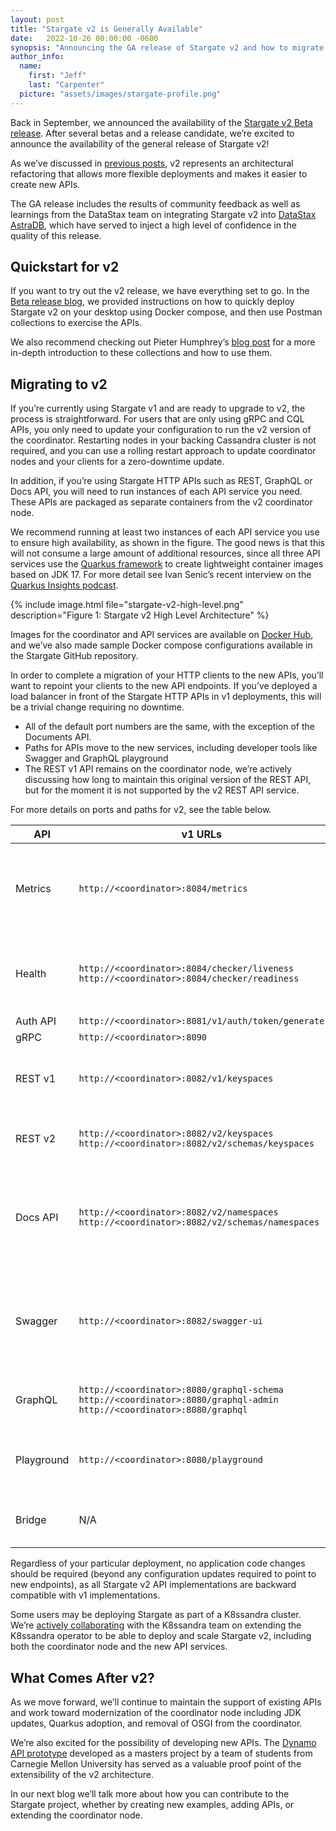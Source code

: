 ```yaml
---
layout: post
title: "Stargate v2 is Generally Available"
date:   2022-10-26 00:00:00 -0600
synopsis: "Announcing the GA release of Stargate v2 and how to migrate from v1 to v2"
author_info:
  name:
    first: "Jeff"
    last: "Carpenter"
  picture: "assets/images/stargate-profile.png"
---
```


Back in September, we announced the availability of the [Stargate v2 Beta release](https://stargate.io/2022/09/11/stargate-v2-beta.html). After several betas and a release candidate, we’re excited to announce the availability of the general release of Stargate v2!

As we’ve discussed in [previous posts](https://stargate.io/2021/11/02/announcing-stargate-v2.html), v2 represents an architectural refactoring that allows more flexible deployments and makes it easier to create new APIs.

The GA release includes the results of community feedback as well as learnings from the DataStax team on integrating Stargate v2 into [DataStax AstraDB](https://astra.datastax.com), which have served to inject a high level of confidence in the quality of this release.

## Quickstart for v2

If you want to try out the v2 release, we have everything set to go. In the [Beta release blog](https://stargate.io/2022/09/11/stargate-v2-beta.html), we provided instructions on how to quickly deploy Stargate v2 on your desktop using Docker compose, and then use Postman collections to exercise the APIs.

We also recommend checking out Pieter Humphrey’s [blog post](https://medium.com/building-the-open-data-stack/stargate-brings-apache-cassandra-to-the-postman-api-network-a18d973714b) for a more in-depth introduction to these collections and how to use them.

## Migrating to v2

If you’re currently using Stargate v1 and are ready to upgrade to v2, the process is straightforward. For users that are only using gRPC and CQL APIs, you only need to update your configuration to run the v2 version of the coordinator. Restarting nodes in your backing Cassandra cluster is not required, and you can use a rolling restart approach to update coordinator nodes and your clients for a zero-downtime update.

In addition, if you’re using Stargate HTTP APIs such as REST, GraphQL or Docs API, you will need to run instances of each API service you need. These APIs are packaged as separate containers from the v2 coordinator node.

We recommend running at least two instances of each API service you use to ensure high availability, as shown in the figure. The good news is that this will not consume a large amount of additional resources, since all three API services use the [Quarkus framework](https://quarkus.io/) to create lightweight container images based on JDK 17. For more detail see Ivan Senic’s recent interview on the [Quarkus Insights podcast](https://www.youtube.com/watch?v=nBX-J4LgEog).

{% include image.html file="stargate-v2-high-level.png" description="Figure 1: Stargate v2 High Level Architecture" %}

Images for the coordinator and API services are available on [Docker Hub](https://hub.docker.com/u/stargateio), and we’ve also made sample Docker compose configurations available in the Stargate GitHub repository.

In order to complete a migration of your HTTP clients to the new APIs, you’ll want to repoint your clients to the new API endpoints. If you’ve deployed a load balancer in front of the Stargate HTTP APIs in v1 deployments, this will be a trivial change requiring no downtime.

* All of the default port numbers are the same, with the exception of the Documents API.
* Paths for APIs move to the new services, including developer tools like Swagger and GraphQL playground
* The REST v1 API remains on the coordinator node, we’re actively discussing how long to maintain this original version of the REST API, but for the moment it is not supported by the v2 REST API service.

For more details on ports and paths for v2, see the table below.

| API                      | v1 URLs                                                                                                                                                                  | v2 URLs                                                                                                                                                                                                                                                                                                 | Note                                                                         |
|--------------------------|--------------------------------------------------------------------------------------------------------------------------------------------------------------------------|---------------------------------------------------------------------------------------------------------------------------------------------------------------------------------------------------------------------------------------------------------------------------------------------------------|------------------------------------------------------------------------------|
| Metrics                  | <code>http://&lt;coordinator>:8084/metrics</code>                                                                                                                        | <code>http://&lt;coordinator>:8084/metrics</code><br><code>http://&lt;restapi>:8082/metrics</code><br><code>http://&lt;docsapi>:8180/metrics</code><br><code>http://&lt;graphqlapi>:8080/metrics</code>                                                                                                 | New metrics endpoints for API services, coordinator unchanged                |
| Health                   | <code>http://&lt;coordinator>:8084/checker/liveness</code><br><code>http://&lt;coordinator>:8084/checker/readiness</code>                                                | <code>http://&lt;coordinator>:8084/checker/liveness</code><br><code>http://&lt;coordinator>:8084/checker/readiness</code><br><code>http://&lt;restapi>:8082/stargate/health</code><br><code>http://&lt;graphqlapi>:8080/stargate/health</code><br><code>http://&lt;docsapi>:8180/stargate/health</code> | New health endpoints for API services, coordinator unchanged                 |
| Auth API                 | <code>http://&lt;coordinator>:8081/v1/auth/token/generate</code>                                                                                                         | <code>http://&lt;coordinator>:8081/v1/auth/token/generate</code>                                                                                                                                                                                                                                        | No change                                                                    |
| gRPC                     | <code>http://&lt;coordinator>:8090</code>                                                                                                                                | <code>http://&lt;coordinator>:8090</code>                                                                                                                                                                                                                                                               | No change                                                                    |
| REST v1   | <code>http://&lt;coordinator>:8082/v1/keyspaces</code>                                                                                                                   | <code>http://&lt;coordinator>:8082/v1/keyspaces</code>                                                                                                                                                                                                                                                  | No change, legacy REST v1 remains on coordinator                             |
| REST v2  | <code>http://&lt;coordinator>:8082/v2/keyspaces</code><br><code>http://&lt;coordinator>:8082/v2/schemas/keyspaces</code>                                                 | <code>http://&lt;restapi>:8082/v2/keyspaces</code><br><code>http://&lt;restapi>:8082/v2/schemas/keyspaces</code>                                                                                                                                                                                        | REST v2 APIs move to new service                                             |
| Docs API                 | <code>http://&lt;coordinator>:8082/v2/namespaces</code><br><code>http://&lt;coordinator>:8082/v2/schemas/namespaces</code>                                               | <code>http://&lt;docsapi>:8180/v2/namespaces</code><br><code>http://&lt;docsapi>:8180/v2/schemas/namespaces</code>                                                                                                                                                                                      | Docs APIs move to new service, port number changed to 8180                   |
| Swagger                  | <code>http://&lt;coordinator>:8082/swagger-ui</code>                                                                                                                     | <code>http://&lt;coordinator>:8082/swagger-ui</code><br><code>http://&lt;restapi>:8082/swagger-ui</code><br><code>http://&lt;docsapi>:8180/swagger-ui</code>                                                                                                                                            | REST v1 swagger remains on coordinator, REST v2 and Docs API on new services |
| GraphQL                  | <code>http://&lt;coordinator>:8080/graphql-schema</code><br><code>http://&lt;coordinator>:8080/graphql-admin</code><br><code>http://&lt;coordinator>:8080/graphql</code> | <code>http://&lt;graphqlapi>:8080/graphql-schema</code><br><code>http://&lt;graphqlapi>:8080/graphql-admin</code><br><code>http://&lt;graphqlapi>:8080/graphql</code>                                                                                                                                   | GraphQL APIs move to new service                                             |
| Playground        | <code>http://&lt;coordinator>:8080/playground</code>                                                                                                                     | <code>http://&lt;graphqlapi>:8080/playground</code>                                                                                                                                                                                                                                                     | GraphQL Playground moves to new service                                      |
| Bridge                   | N/A                                                                                                                                                                      | <code>http://&lt;coordinator>:8091</code>                                                                                                                                                                                                                                                     | New in v2 for building API services                                          |

Regardless of your particular deployment, no application code changes should be required (beyond any configuration updates required to point to new endpoints), as all Stargate v2 API implementations are backward compatible with v1 implementations.

Some users may be deploying Stargate as part of a K8ssandra cluster. We’re [actively collaborating](https://github.com/k8ssandra/k8ssandra-operator/issues/688) with the K8ssandra team on extending the K8ssandra operator to be able to deploy and scale Stargate v2, including both the coordinator node and the new API services.

## What Comes After v2?

As we move forward, we’ll continue to maintain the support of existing APIs and work toward modernization of the coordinator node including JDK updates, Quarkus adoption, and removal of OSGI from the coordinator.

We’re also excited for the possibility of developing new APIs. The [Dynamo API prototype](https://stargate.io/2022/05/23/towards-dynamodb-compatibility-for-cassandra.html) developed as a masters project by a team of students from Carnegie Mellon University has served as a valuable proof point of the extensibility of the v2 architecture.

In our next blog we’ll talk more about how you can contribute to the Stargate project, whether by creating new examples, adding APIs, or extending the coordinator node.
